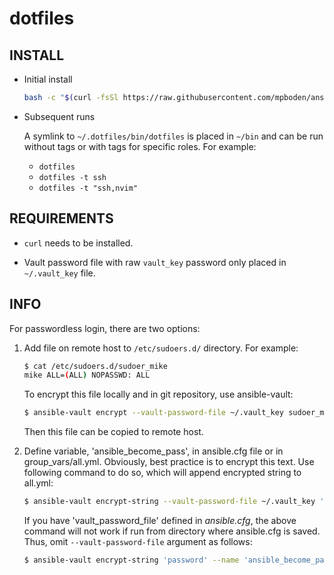 # dotfiles

## INSTALL

- Initial install
    ```sh
    bash -c "$(curl -fsSl https://raw.githubusercontent.com/mpboden/ansible/master/bin/dotfiles)"
    ```
- Subsequent runs

    A symlink to `~/.dotfiles/bin/dotfiles` is placed in `~/bin` and can be run
    without tags or with tags for specific roles. For example:

  - `dotfiles`
  - `dotfiles -t ssh`
  - `dotfiles -t "ssh,nvim"`

## REQUIREMENTS

- `curl` needs to be installed.

- Vault password file with raw `vault_key` password only placed in `~/.vault_key` file.

## INFO

For passwordless login, there are two options:

1. Add file on remote host to `/etc/sudoers.d/` directory. For example:
    ```sh
    $ cat /etc/sudoers.d/sudoer_mike
    mike ALL=(ALL) NOPASSWD: ALL
    ```
  
    To encrypt this file locally and in git repository, use ansible-vault:
    ```sh
    $ ansible-vault encrypt --vault-password-file ~/.vault_key sudoer_mike
    ```
  
    Then this file can be copied to remote host.
  
2. Define variable, 'ansible_become_pass', in ansible.cfg file or in
  group_vars/all.yml. Obviously, best practice is to encrypt this text.
  Use following command to do so, which will append encrypted string to all.yml:

    ```sh
    $ ansible-vault encrypt-string --vault-password-file ~/.vault_key 'password' --name 'ansible_become_pass' >> group_vars/all.yml
    ```
    
    If you have 'vault_password_file' defined in *ansible.cfg*, the above command
    will not work if run from directory where ansible.cfg is saved. Thus, omit
    `--vault-password-file` argument as follows:
    
    ```sh
    $ ansible-vault encrypt-string 'password' --name 'ansible_become_pass' >> group_vars/all.yml
    ```


